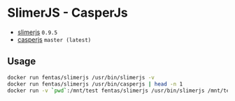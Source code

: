 # SlimerJS - CasperJs

- [slimerjs](https://slimerjs.org/) ```0.9.5```
- [casperjs](http://casperjs.org/) ```master (latest)```

## Usage

```sh
docker run fentas/slimerjs /usr/bin/slimerjs -v
docker run fentas/slimerjs /usr/bin/casperjs | head -n 1
docker run -v `pwd`:/mnt/test fentas/slimerjs /usr/bin/slimerjs /mnt/test/test.js
```
